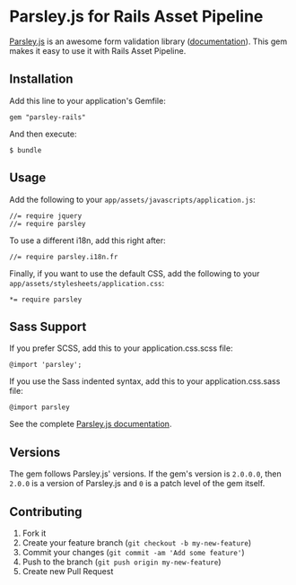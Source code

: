 # Parsley.js for Rails Asset Pipeline

[Parsley.js](https://github.com/guillaumepotier/Parsley.js) is an awesome form validation library ([documentation](http://parsleyjs.org/doc/index.html)).
This gem makes it easy to use it with Rails Asset Pipeline.

## Installation

Add this line to your application's Gemfile:

    gem "parsley-rails"

And then execute:

    $ bundle

## Usage

Add the following to your `app/assets/javascripts/application.js`:

    //= require jquery
    //= require parsley

To use a different i18n, add this right after:

    //= require parsley.i18n.fr

Finally, if you want to use the default CSS, add the following to your
`app/assets/stylesheets/application.css`:

    *= require parsley

## Sass Support

If you prefer SCSS, add this to your application.css.scss file:

    @import 'parsley';

If you use the Sass indented syntax, add this to your application.css.sass file:

    @import parsley

See the complete [Parsley.js documentation](http://parsleyjs.org/doc/index.html).

## Versions

The gem follows Parsley.js' versions. If the gem's version is `2.0.0.0`, then `2.0.0` is a version of Parsley.js and `0`
is a patch level of the gem itself.

## Contributing

1. Fork it
2. Create your feature branch (`git checkout -b my-new-feature`)
3. Commit your changes (`git commit -am 'Add some feature'`)
4. Push to the branch (`git push origin my-new-feature`)
5. Create new Pull Request
